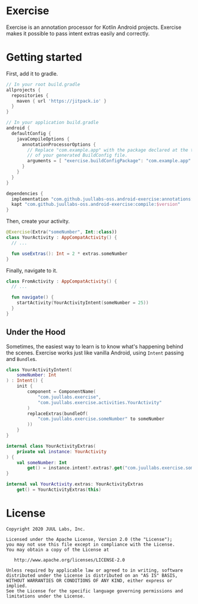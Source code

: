 # Exercise

Exercise is an annotation processor for Kotlin Android projects.
Exercise makes it possible to pass intent extras easily and correctly.

# Getting started

First, add it to gradle.

```gradle
// In your root build.gradle
allprojects {
  repositories {
    maven { url 'https://jitpack.io' }
  }
}

// In your application build.gradle
android {
  defaultConfig {
    javaCompileOptions {
      annotationProcessorOptions {
        // Replace "com.example.app" with the package declared at the top
        // of your generated BuildConfig file.
        arguments = [ "exercise.buildConfigPackage": "com.example.app" ]
      }
    }
  }
}

dependencies {
  implementation "com.github.juullabs-oss.android-exercise:annotations:$version"
  kapt "com.github.juullabs-oss.android-exercise:compile:$version"
}
```

Then, create your activity.

```kotlin
@Exercise(Extra("someNumber", Int::class))
class YourActivity : AppCompatActivity() {
  // ...

  fun useExtras(): Int = 2 * extras.someNumber
}
```

Finally, navigate to it.

```kotlin
class FromActivity : AppCompatActivity() {
  // ...

  fun navigate() {
    startActivity(YourActivityIntent(someNumber = 25))
  }
}
```
## Under the Hood

Sometimes, the easiest way to learn is to know what's happening behind the scenes.
Exercise works just like vanilla Android, using `Intent` passing and `Bundle`s.

```kotlin
class YourActivityIntent(
    someNumber: Int
) : Intent() {
    init {
        component = ComponentName(
            "com.juullabs.exercise",
            "com.juullabs.exercise.activities.YourActivity"
        )
        replaceExtras(bundleOf(
            "com.juullabs.exercise.someNumber" to someNumber
        ))
    }
}

internal class YourActivityExtras(
    private val instance: YourActivity
) {
    val someNumber: Int
        get() = instance.intent?.extras?.get("com.juullabs.exercise.someNumber") as Int
}

internal val YourActivity.extras: YourActivityExtras
    get() = YourActivityExtras(this)
```

# License

```
Copyright 2020 JUUL Labs, Inc.

Licensed under the Apache License, Version 2.0 (the "License");
you may not use this file except in compliance with the License.
You may obtain a copy of the License at

   http://www.apache.org/licenses/LICENSE-2.0

Unless required by applicable law or agreed to in writing, software
distributed under the License is distributed on an "AS IS" BASIS,
WITHOUT WARRANTIES OR CONDITIONS OF ANY KIND, either express or implied.
See the License for the specific language governing permissions and
limitations under the License.
```
